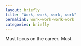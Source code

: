```yaml
---
layout: briefly
title: "Work, work, work, work"
permalink: work-work-work-work
categories: briefly
---
```


Must focus on the career. Must. 
